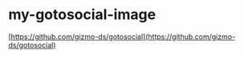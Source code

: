 # my-gotosocial-image

[https://github.com/gizmo-ds/gotosocial](https://github.com/gizmo-ds/gotosocial)
